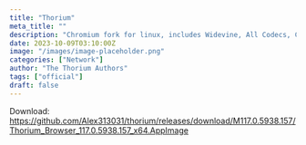 ```yaml
---
title: "Thorium"
meta_title: ""
description: "Chromium fork for linux, includes Widevine, All Codecs, Chrome Plugins, as well as thinLTO, CFlag, LDFlag, LLVM Loop, and PGO compiler optimizations"
date: 2023-10-09T03:10:00Z
image: "/images/image-placeholder.png"
categories: ["Network"]
author: "The Thorium Authors"
tags: ["official"]
draft: false
---
```


Download: https://github.com/Alex313031/thorium/releases/download/M117.0.5938.157/Thorium_Browser_117.0.5938.157_x64.AppImage
